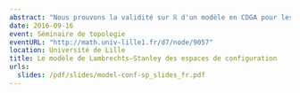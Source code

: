 ```yaml
---
abstract: "Nous prouvons la validité sur ℝ d'un modèle en CDGA pour les espaces de configurations des variétés simplement connexes dont la caractéristique d'Euler est nulle, répondant ainsi à une conjecture de Lambrechts et Stanley. Cela entraîne que le type d'homotopie réel de ces espaces de configuration ne dépend que d'un modèle à dualité de Poincaré de la variété. En nous fondant sur la preuve de Kontsevich de la formalité des opérades des petits disques, nous prouvons également que le modèle est compatible avec l'action de l'opérade de Fulton–MacPherson quand la variété est parallélisée en utilisant un complexe de graphes étiquetés. Nous utilisons ce résultat plus précis pour obtenir un complexe calculant l'homologie de factorisation."
date: 2016-09-16
event: Séminaire de topologie
eventURL: "http://math.univ-lille1.fr/d7/node/9057"
location: Université de Lille
title: Le modèle de Lambrechts–Stanley des espaces de configuration
urls:
  slides: /pdf/slides/model-conf-sp_slides_fr.pdf
---
```

